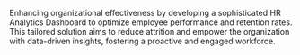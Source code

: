 Enhancing organizational effectiveness by developing a sophisticated HR Analytics Dashboard to optimize employee performance and retention rates. This tailored solution aims to reduce attrition and empower the organization with data-driven insights, fostering a proactive and engaged workforce.
